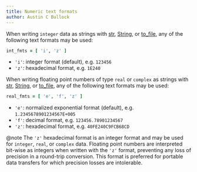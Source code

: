 ```yaml
---
title: Numeric text formats
author: Austin C Bullock
---
```


When writing `integer` data as strings with [str](../Ref/str.html), [String](../Ref/string.html), or [to_file](../Ref/to_file.html), any of the following text formats may be used:

```fortran
int_fmts = [ 'i', 'z' ]
```

* `'i'`: integer format (default), e.g. `123456`
* `'z'`: hexadecimal format, e.g. `1E240`

When writing floating point numbers of type `real` or `complex` as strings with [str](../Ref/str.html), [String](../Ref/string.html), or [to_file](../Ref/to_file.html), any of the following text formats may be used:

```fortran
real_fmts = [ 'e', 'f', 'z' ]
```

* `'e'`: normalized exponential format (default), e.g. `1.2345678901234567E+005`
* `'f'`: decimal format, e.g. `123456.78901234567`
* `'z'`: hexadecimal format, e.g. `40FE240C9FCB68CD`

@note The `'z'` hexadecimal format is an integer format and may be used for `integer`, `real`, or `complex` data. Floating point numbers are interpreted bit-wise as integers when written with the `'z'` format, preventing any loss of precision in a round-trip conversion. This format is preferred for portable data transfers for which precision losses are intolerable.

